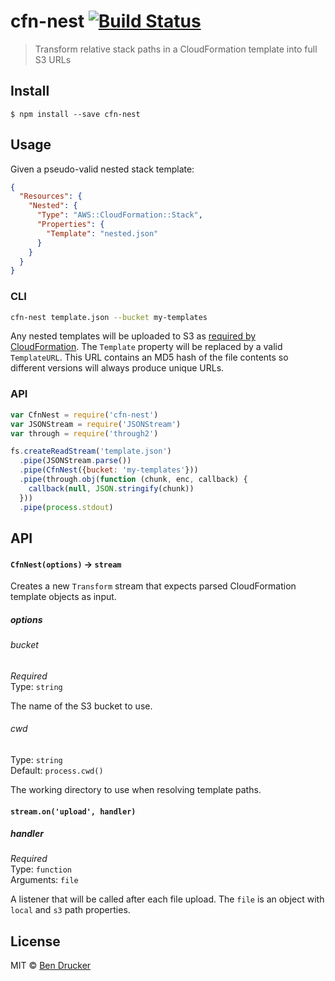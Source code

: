# cfn-nest [![Build Status](https://travis-ci.org/bendrucker/cfn-nest.svg?branch=master)](https://travis-ci.org/bendrucker/cfn-nest)

> Transform relative stack paths in a CloudFormation template into full S3 URLs


## Install

```
$ npm install --save cfn-nest
```


## Usage

Given a pseudo-valid nested stack template:

```json
{
  "Resources": {
    "Nested": {
      "Type": "AWS::CloudFormation::Stack",
      "Properties": {
        "Template": "nested.json"
      }
    }
  }
}
```

### CLI

```sh
cfn-nest template.json --bucket my-templates
```

Any nested templates will be uploaded to S3 as [required by CloudFormation](http://docs.aws.amazon.com/AWSCloudFormation/latest/UserGuide/aws-properties-stack.html#cfn-cloudformation-stack-templateurl). The `Template` property will be replaced by a valid `TemplateURL`. This URL contains an MD5 hash of the file contents so different versions will always produce unique URLs.

### API

```js
var CfnNest = require('cfn-nest')
var JSONStream = require('JSONStream')
var through = require('through2')

fs.createReadStream('template.json')
  .pipe(JSONStream.parse())
  .pipe(CfnNest({bucket: 'my-templates'}))
  .pipe(through.obj(function (chunk, enc, callback) {
    callback(null, JSON.stringify(chunk))  
  }))
  .pipe(process.stdout)
```

## API

#### `CfnNest(options)` -> `stream`

Creates a new `Transform` stream that expects parsed CloudFormation template objects as input.

##### options

###### bucket

*Required*  
Type: `string`

The name of the S3 bucket to use.

###### cwd

Type: `string`  
Default: `process.cwd()`

The working directory to use when resolving template paths. 

#### `stream.on('upload', handler)`

##### handler

*Required*  
Type: `function`  
Arguments: `file`

A listener that will be called after each file upload. The `file` is an object with `local` and `s3` path properties.



## License

MIT © [Ben Drucker](http://bendrucker.me)
